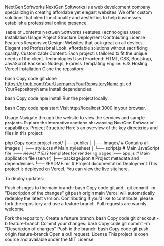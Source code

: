 NextGen Softworks
NextGen Softworks is a web development company specializing in creating affordable yet elegant websites. We offer custom solutions that blend functionality and aesthetics to help businesses establish a professional online presence.

Table of Contents
NextGen Softworks
Features
Technologies Used
Installation
Usage
Project Structure
Deployment
Contributing
License
Features
Responsive Design: Websites that look great on all devices.
Elegant and Professional Look: Affordable solutions without sacrificing quality.
Customizable Content: Each project is tailored to fit the unique needs of the client.
Technologies Used
Frontend: HTML, CSS, Bootstrap, JavaScript
Backend: Node.js, Express
Templating Engine: EJS
Hosting: Vercel
Installation
Clone the repository:

bash
Copy code
git clone https://github.com/YourUsername/YourRepositoryName.git
cd YourRepositoryName
Install dependencies:

bash
Copy code
npm install
Run the project locally:

bash
Copy code
npm start
Visit http://localhost:3000 in your browser.

Usage
Navigate through the website to view the services and sample projects.
Explore the interactive sections showcasing NextGen Softworks’ capabilities.
Project Structure
Here's an overview of the key directories and files in this project:

php
Copy code
project-root/
├── public/
│   ├── Images/               # Contains all images
│   ├── style.css             # Main stylesheet
│   └── script.js             # Main JavaScript file
├── views/                    # EJS templates for rendering pages
├── app.js                    # Main application file (server)
├── package.json              # Project metadata and dependencies
└── README.md                 # Project documentation
Deployment
This project is deployed on Vercel. You can view the live site here.

To deploy updates:

Push changes to the main branch:
bash
Copy code
git add .
git commit -m "Description of the changes"
git push origin main
Vercel will automatically redeploy the latest version.
Contributing
If you’d like to contribute, please fork the repository and use a feature branch. Pull requests are warmly welcome.

Fork the repository.
Create a feature branch:
bash
Copy code
git checkout -b feature-branch
Commit your changes:
bash
Copy code
git commit -m "Description of changes"
Push to the branch:
bash
Copy code
git push origin feature-branch
Open a pull request.
License
This project is open source and available under the MIT License.

